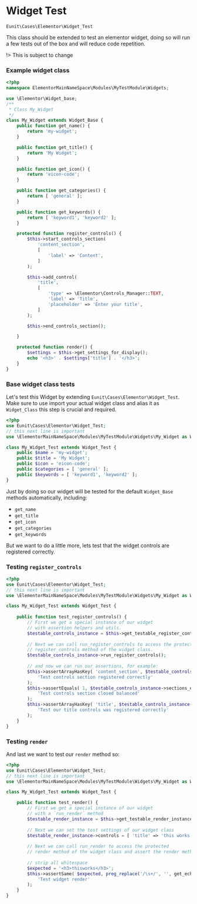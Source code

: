 # Widget Test

`Eunit\Cases\Elementor\Widget_Test` 

This class should be extended to test an elementor widget, doing so will run a few tests out of the box and will reduce code repetition.


!> This is subject to change

### Example widget class
```php
<?php
namespace ElementorMainNameSpace\Modules\MyTestModule\Widgets;

use \Elementor\Widget_base;
/**
 * Class My_Widget
 */
class My_Widget extends Widget_Base {
	public function get_name() {
	    return 'my-widget';
	}

	public function get_title() {
        return 'My Widget';
	}

	public function get_icon() {
	    return 'eicon-code';
	}

	public function get_categories() {
		return [ 'general' ];
	}

	public function get_keywords() {
		return [ 'keyword1', 'keyword2' ];
	}

	protected function register_controls() {
	    $this->start_controls_section(
			'content_section',
			[
				'label' => 'Content',
			]
		);

		$this->add_control(
			'title',
			[
				'type' => \Elementor\Controls_Manager::TEXT,
				'label' => 'Title',
				'placeholder' => 'Enter your title',
			]
		);

		$this->end_controls_section();

	}

	protected function render() {
		$settings = $this->get_settings_for_display();
		echo '<h3>' . $settings['title'] . '</h3>';
	}
}
```

### Base widget class tests
Let's test this Widget by extending `Eunit\Cases\Elementor\Widget_Test`.
Make sure to use import your actual widget class and alias it as `Widget_Class` this step is crucial and required. 

```php
<?php
use Eunit\Cases\Elementor\Widget_Test;
// this next line is important
use \ElementorMainNameSpace\Modules\MyTestModule\Widgets\My_Widget as Widget_Class;

class My_Widget_Test extends Widget_Test {
	public $name = 'my-widget';
	public $title = 'My Widget';
	public $icon = 'eicon-code';
	public $categories = [ 'general' ];
	public $keywords = [ 'keyword1', 'keyword2' ];
}
```
Just by doing so our widget will be tested for the default `Widget_Base` methods automatically, including:
* `get_name`
* `get_title`
* `get_icon`
* `get_categories`
* `get_keywords`


But we want to do a little more, lets test that the widget controls are registered correctly.
### Testing `register_controls`
```php
<?php
use Eunit\Cases\Elementor\Widget_Test;
// this next line is important
use \ElementorMainNameSpace\Modules\MyTestModule\Widgets\My_Widget as Widget_Class;

class My_Widget_Test extends Widget_Test {
	
	public function test_register_controls() {
	    // First we get a special instance of our widget
	    // with assertion helpers and utils.
	    $testable_controls_instance = $this->get_testable_register_controls_instance();
	    
	    // Next we can call run_register_controls to access the protected
	    // register_controls method of the widget class.
	    $testable_controls_instance->run_register_controls();
	    
	    // and now we can run our assertions, for example:
	    $this->assertArrayHasKey( 'content_section', $testable_controls_instance->sections,
			'Test controls section registered correctly'
		); 
	    $this->assertEquals( 1, $testable_controls_instance->sections_end_calls,
			'Test controls section closed balanced'
		);
		$this->assertArrayHasKey( 'title', $testable_controls_instance->controls,
		    'Test our title controls was registered correctly'
		);
	}
}
```

### Testing `render`
And last we want to test our `render` method so:
```php
<?php
use Eunit\Cases\Elementor\Widget_Test;
// this next line is important
use \ElementorMainNameSpace\Modules\MyTestModule\Widgets\My_Widget as Widget_Class;

class My_Widget_Test extends Widget_Test {

	public function test_render() {
	    // First we get a special instance of our widget
	    // with a `run_render` method 
	    $testable_render_instance = $this->get_testable_render_instance();
	    
	    // Next we can set the test settings of our widget class
	    $testable_render_instance->controls = [ 'title' => 'this works' ]; 
	    
	    // Next we can call run_render to access the protected
	    // render method of the widget class and assert the render method.
	    
	    // strip all whitespace
		$expected = '<h3>thisworks</h3>';
		$this->assertSame( $expected, preg_replace('/\s+/', '', get_echo( [ $testable_render_instance, 'run_render' ] ) ),
			'Test widget render'
		);
	}
}
```
